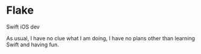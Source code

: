 # Flake
Swift iOS dev


As usual, I have no clue what I am doing, I have no plans other than learning Swift and having fun.
